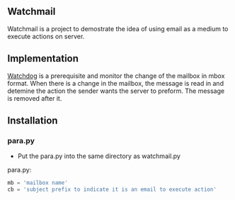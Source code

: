 ## Watchmail

Watchmail is a project to demostrate the idea of using email as a medium to execute actions on server. 

## Implementation

[Watchdog](https://pypi.org/project/watchdog/) is a prerequisite and monitor the change of the mailbox in mbox format. When there is a change in the mailbox, the message is read in and detemine the action the sender wants the server to preform. The message is removed after it.

## Installation 

### para.py

* Put the para.py into the same directory as watchmail.py

para.py:
```python
mb = 'mailbox name'
cb = 'subject prefix to indicate it is an email to execute action'
```
